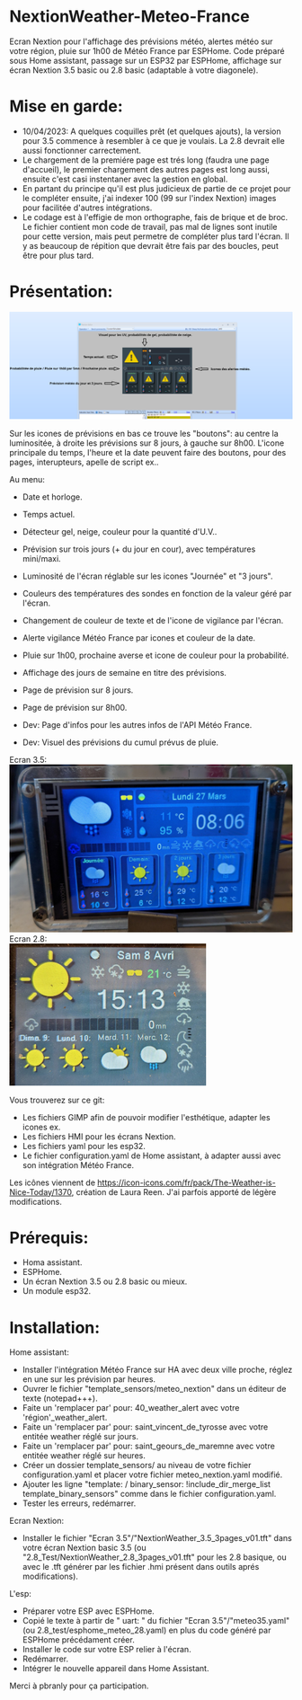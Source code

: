 
# NextionWeather-Meteo-France
Ecran Nextion pour l'affichage des prévisions météo, alertes météo sur votre région, pluie sur 1h00 de Météo France par ESPHome. Code préparé sous Home assistant, passage sur un ESP32 par ESPHome, affichage sur écran Nextion 3.5 basic ou 2.8 basic (adaptable à votre diagonele).

# Mise en garde:

- 10/04/2023: A quelques coquilles prêt (et quelques ajouts), la version pour 3.5 commence à resembler à ce que je voulais. La 2.8 devrait elle aussi fonctionner carrectement. 
- Le chargement de la premiére page est trés long (faudra une page d'accueil), le premier chargement des autres pages est long aussi, ensuite c'est casi instentaner avec la gestion en global. 
- En partant du principe qu'il est plus judicieux de partie de ce projet pour le compléter ensuite, j'ai indexer 100 (99 sur l'index Nextion) images pour facilitée d'autres intégrations.
- Le codage est à l'effigie de mon orthographe, fais de brique et de broc. Le fichier contient mon code de travail, pas mal de lignes sont inutile pour cette version, mais peut permetre de compléter plus tard l'écran. Il y as beaucoup de répition que devrait être fais par des boucles, peut être pour plus tard.

# Présentation:

![](/Demo%20ecran%203.5.png)

Sur les icones de prévisions en bas ce trouve les "boutons": au centre la luminositée, à droite les prévisions sur 8 jours, à gauche sur 8h00. L'icone principale du temps, l'heure et la date peuvent faire des boutons, pour des pages, interupteurs, apelle de script ex..

Au menu:
- Date et horloge.
- Temps actuel.
- Détecteur gel, neige, couleur pour la quantité d'U.V..
- Prévision sur trois jours (+ du jour en cour), avec températures mini/maxi.
- Luminosité de l'écran réglable sur les icones "Journée" et "3 jours".
- Couleurs des températures des sondes en fonction de la valeur géré par l'écran.
- Changement de couleur de texte et de l'icone de vigilance par l'écran.
- Alerte vigilance Météo France par icones et couleur de la date.
- Pluie sur 1h00, prochaine averse et icone de couleur pour la probabilité.
- Affichage des jours de semaine en titre des prévisions.
- Page de prévision sur 8 jours.
- Page de prévision sur 8h00.

- Dev: Page d'infos pour les autres infos de l'API Météo France.
- Dev: Visuel des prévisions du cumul prévus de pluie.

Ecran 3.5:
![Nextion meteo france 3.5](/PXL_20230327_060610910.jpg)
Ecran 2.8:          
![Nextion meteo france 2.8](/PXL_20230408_131318487.jpg)


Vous trouverez sur ce git:
- Les fichiers GIMP afin de pouvoir modifier l'esthétique, adapter les icones ex.
- Les fichiers HMI pour les écrans Nextion.
- Les fichiers yaml pour les esp32.
- Le fichier configuration.yaml de Home assistant, à adapter aussi avec son intégration Météo France.

Les icônes viennent de https://icon-icons.com/fr/pack/The-Weather-is-Nice-Today/1370, création de Laura Reen. J'ai parfois apporté de légère modifications.

# Prérequis:

- Homa assistant.
- ESPHome.
- Un écran Nextion 3.5 ou 2.8 basic ou mieux.
- Un module esp32.

# Installation:
Home assistant:
- Installer l'intégration Météo France sur HA avec deux ville proche, réglez en une sur les prévision par heures.
- Ouvrer le fichier "template_sensors/meteo_nextion" dans un éditeur de texte (notepad+++).
- Faite un 'remplacer par' pour: 40_weather_alert avec votre 'région'_weather_alert.
- Faite un 'remplacer par' pour: saint_vincent_de_tyrosse avec votre entitée weather réglé sur jours.
- Faite un 'remplacer par' pour: saint_geours_de_maremne avec votre entitée weather réglé sur heures.
- Créer un dossier template_sensors/ au niveau de votre fichier configuration.yaml et placer votre fichier meteo_nextion.yaml modifié.
- Ajouter les ligne "template: / binary_sensor: !include_dir_merge_list template_binary_sensors" comme dans le fichier configuration.yaml.
- Tester les erreurs, redémarrer.

Ecran Nextion:
- Installer le fichier "Ecran 3.5"/"NextionWeather_3.5_3pages_v01.tft" dans votre écran Nextion basic 3.5 (ou "2.8_Test/NextionWeather_2.8_3pages_v01.tft" pour les 2.8 basique, ou avec le .tft générer par les fichier .hmi présent dans outils aprés modifications).

L'esp:
- Préparer votre ESP avec ESPHome.
- Copié le texte à partir de " uart: " du fichier "Ecran 3.5"/"meteo35.yaml" (ou 2.8_test/esphome_meteo_28.yaml) en plus du code généré par ESPHome précédament créer.
- Installer le code sur votre ESP relier à l'écran.
- Redémarrer.
- Intégrer le nouvelle appareil dans Home Assistant.

Merci à pbranly pour ça participation.
